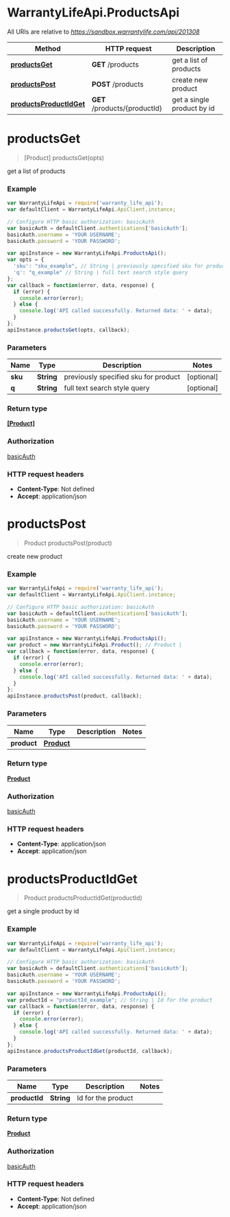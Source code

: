 # WarrantyLifeApi.ProductsApi

All URIs are relative to *https://sandbox.warrantylife.com/api/201308*

Method | HTTP request | Description
------------- | ------------- | -------------
[**productsGet**](ProductsApi.md#productsGet) | **GET** /products | get a list of products
[**productsPost**](ProductsApi.md#productsPost) | **POST** /products | create new product
[**productsProductIdGet**](ProductsApi.md#productsProductIdGet) | **GET** /products/{productId} | get a single product by id


<a name="productsGet"></a>
# **productsGet**
> [Product] productsGet(opts)

get a list of products

### Example
```javascript
var WarrantyLifeApi = require('warranty_life_api');
var defaultClient = WarrantyLifeApi.ApiClient.instance;

// Configure HTTP basic authorization: basicAuth
var basicAuth = defaultClient.authentications['basicAuth'];
basicAuth.username = 'YOUR USERNAME';
basicAuth.password = 'YOUR PASSWORD';

var apiInstance = new WarrantyLifeApi.ProductsApi();
var opts = {
  'sku': "sku_example", // String | previously specified sku for product
  'q': "q_example" // String | full text search style query
};
var callback = function(error, data, response) {
  if (error) {
    console.error(error);
  } else {
    console.log('API called successfully. Returned data: ' + data);
  }
};
apiInstance.productsGet(opts, callback);
```

### Parameters

Name | Type | Description  | Notes
------------- | ------------- | ------------- | -------------
 **sku** | **String**| previously specified sku for product | [optional] 
 **q** | **String**| full text search style query | [optional] 

### Return type

[**[Product]**](Product.md)

### Authorization

[basicAuth](../README.md#basicAuth)

### HTTP request headers

 - **Content-Type**: Not defined
 - **Accept**: application/json

<a name="productsPost"></a>
# **productsPost**
> Product productsPost(product)

create new product

### Example
```javascript
var WarrantyLifeApi = require('warranty_life_api');
var defaultClient = WarrantyLifeApi.ApiClient.instance;

// Configure HTTP basic authorization: basicAuth
var basicAuth = defaultClient.authentications['basicAuth'];
basicAuth.username = 'YOUR USERNAME';
basicAuth.password = 'YOUR PASSWORD';

var apiInstance = new WarrantyLifeApi.ProductsApi();
var product = new WarrantyLifeApi.Product(); // Product | 
var callback = function(error, data, response) {
  if (error) {
    console.error(error);
  } else {
    console.log('API called successfully. Returned data: ' + data);
  }
};
apiInstance.productsPost(product, callback);
```

### Parameters

Name | Type | Description  | Notes
------------- | ------------- | ------------- | -------------
 **product** | [**Product**](Product.md)|  | 

### Return type

[**Product**](Product.md)

### Authorization

[basicAuth](../README.md#basicAuth)

### HTTP request headers

 - **Content-Type**: application/json
 - **Accept**: application/json

<a name="productsProductIdGet"></a>
# **productsProductIdGet**
> Product productsProductIdGet(productId)

get a single product by id

### Example
```javascript
var WarrantyLifeApi = require('warranty_life_api');
var defaultClient = WarrantyLifeApi.ApiClient.instance;

// Configure HTTP basic authorization: basicAuth
var basicAuth = defaultClient.authentications['basicAuth'];
basicAuth.username = 'YOUR USERNAME';
basicAuth.password = 'YOUR PASSWORD';

var apiInstance = new WarrantyLifeApi.ProductsApi();
var productId = "productId_example"; // String | Id for the product
var callback = function(error, data, response) {
  if (error) {
    console.error(error);
  } else {
    console.log('API called successfully. Returned data: ' + data);
  }
};
apiInstance.productsProductIdGet(productId, callback);
```

### Parameters

Name | Type | Description  | Notes
------------- | ------------- | ------------- | -------------
 **productId** | **String**| Id for the product | 

### Return type

[**Product**](Product.md)

### Authorization

[basicAuth](../README.md#basicAuth)

### HTTP request headers

 - **Content-Type**: Not defined
 - **Accept**: application/json

